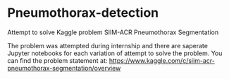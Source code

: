 # Pneumothorax-detection
 Attempt to solve Kaggle problem SIIM-ACR Pneumothorax Segmentation
 
 The problem was attempted during internship and there are saperate Jupyter notebooks for each variation of attempt to solve the problem.
 You can find the problem statement at: https://www.kaggle.com/c/siim-acr-pneumothorax-segmentation/overview
